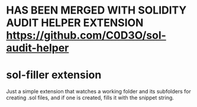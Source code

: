 # HAS BEEN MERGED WITH SOLIDITY AUDIT HELPER EXTENSION https://github.com/C0D3O/sol-audit-helper
# sol-filler extension

Just a simple extension that watches a working folder and its subfolders for creating .sol files, and if one is created, fills it with the snippet string.
